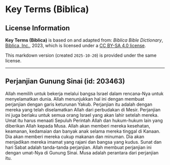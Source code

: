 # Key Terms (Biblica)

## License Information

**Key Terms (Biblica)** is based on and adapted from: _Biblica Bible Dictionary_, [Biblica, Inc.](https://www.biblica.com/), 2023, which is licensed under a [CC BY-SA 4.0 license](https://creativecommons.org/licenses/by-sa/4.0/legalcode.en).

This markdown version (created `2025-10-20`) is provided under the same license.



--------------------------------

## Perjanjian Gunung Sinai (id: 203463)

Allah memilih untuk bekerja melalui bangsa Israel dalam rencana\-Nya untuk menyelamatkan dunia. Allah menunjukkan hal ini dengan membuat perjanjian dengan garis keturunan Yakub. Perjanjian itu adalah dengan mereka yang telah diselamatkan Allah dari perbudakan di Mesir. Perjanjian ini juga berlaku untuk semua orang Israel yang akan lahir setelah mereka. Umat itu harus menaati Sepuluh Perintah Allah dan hukum\-hukum lain yang diberikan Allah kepada Musa. Allah akan memberi mereka kesehatan, keamanan, kedamaian dan banyak anak selama mereka tinggal di Kanaan. Dia akan memberi mereka cukup makanan dan minuman. Dia akan menjadikan mereka imamat yang rajani dan bangsa yang kudus. Sunat dan hari Sabat adalah tanda\-tanda perjanjian. Allah membuat perjanjian ini dengan umat\-Nya di Gunung Sinai. Musa adalah perantara dari perjanjian itu.


